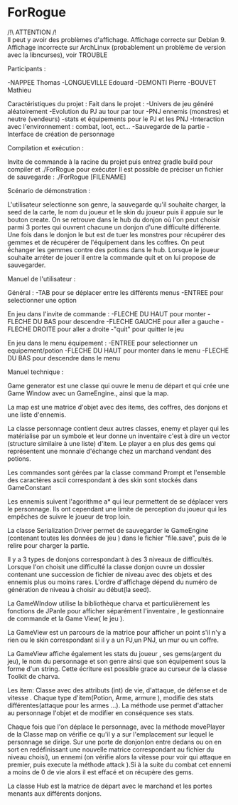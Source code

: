 # ForRogue

/!\ ATTENTION /!\
Il peut y avoir des problèmes d'affichage.
Affichage correcte sur Debian 9.
Affichage incorrecte sur ArchLinux (probablement un problème de version avec la libncurses), voir TROUBLE

Participants :

-NAPPEE Thomas
-LONGUEVILLE Edouard
-DEMONTI Pierre
-BOUVET Mathieu


Caractéristiques du projet :
Fait dans le projet :
-Univers de jeu généré aléatoirement
-Evolution du PJ au tour par tour
-PNJ ennemis (monstres) et neutre (vendeurs)
-stats et équipements pour le PJ et les PNJ
-Interaction avec l'environnement : combat, loot, ect...
-Sauvegarde de la partie
-Interface de création de personnage


Compilation et exécution :

Invite de commande à la racine du projet puis entrez gradle build pour compiler et ./ForRogue pour exécuter
Il est possible de préciser un fichier de sauvegarde : ./ForRogue [FILENAME]

Scénario de démonstration :

L'utilisateur selectionne son genre, la sauvegarde qu'il souhaite charger, la seed de la carte, le nom du joueur et
le skin du joueur puis il appuie sur le bouton create.
On se retrouve dans le hub du donjon où l'on peut choisir parmi 3 portes qui ouvrent chacune un donjon d'une difficulté
différente. Une fois dans le donjon le but est de tuer les monstres pour récupérer des gemmes et de récupérer de
l'équipement dans les coffres. On peut échanger les gemmes contre des potions dans le hub.
Lorsque le joueur souhaite arréter de jouer il entre la commande quit et on lui propose de sauvegarder.


Manuel de l'utilisateur :

Général :
-TAB pour se déplacer entre les différents menus
-ENTREE pour selectionner une option

En jeu dans l'invite de commande :
-FLECHE DU HAUT pour monter
-FLECHE DU BAS pour descendre
-FLECHE GAUCHE pour aller a gauche
-FLECHE DROITE pour aller a droite
-"quit" pour quitter le jeu

En jeu dans le menu équipement :
-ENTREE pour selectionner un equipement/potion
-FLECHE DU HAUT pour monter dans le menu
-FLECHE DU BAS pour descendre dans le menu


Manuel technique :

Game generator est une classe qui ouvre le menu de départ et qui crée une Game Window avec un GameEngine., ainsi que
la map.

La map est une matrice d'objet avec des items, des coffres, des donjons et une liste d'ennemis.

La classe personnage contient deux autres classes, enemy et player qui les matérialise par un symbole et leur donne
un inventaire c'est à dire un vector (structure similaire à une liste) d'item. Le player a en plus des gems qui
représentent une monnaie d'échange chez un marchand vendant des potions.

Les commandes sont gérées par la classe command Prompt et l'ensemble des caractères ascii correspondant à des skin
sont stockés dans GameConstant

Les ennemis suivent l'agorithme a* qui leur permettent de se déplacer vers le personnage. Ils ont cependant une limite
de perception du joueur qui les empêches de suivre le joueur de trop loin.

La classe Serialization Driver permet de sauvegarder le GameEngine (contenant toutes les données de jeu ) dans le
fichier "file.save", puis de le relire pour charger la partie.

Il y a 3 types de donjons correspondant à des 3 niveaux de difficultés. Lorsque l'on choisit une difficulté la classe
donjon ouvre un dossier contenant une succession de fichier de niveau avec des objets et des ennemis plus ou moins rares.
L'ordre d'affichage dépend du numéro de génération de niveau à choisir au début(la seed).

La GameWIndow utilise la bibliothèque charva et particulièrement les fonctions de JPanle pour afficher séparément
l'inventaire , le gestionnaire de commande et la Game View( le jeu ).

La GameView est un parcours de la matrice pour afficher un point s'il n'y a rien ou le skin correspondant si il y a
un PJ,un PNJ, un mur ou un coffre.

La GameView affiche également les stats du joueur , ses gems(argent du jeu), le nom du personnage et son genre ainsi
que son équipement sous la forme d'un string. Cette écriture est possible grace au curseur de la classe Toolkit
de charva.

Les item: Classe avec des attributs (int) de vie, d'attaque, de défense et de vitesse . Chaque type d'item(Potion,
Arme, armure ), modifie des stats différentes(attaque pour les armes ...). La méthode use permet d'attacher au
personnage l'objet et de modifier en conséquence ses stats.

Chaque fois que l'on déplace le personnage, avec la méthode movePlayer de la Classe map on vérifie ce qu'il y a sur
l'emplacement sur lequel le personnage se dirige. Sur une porte de donjon(on entre dedans ou on en sort en redéfinissant
une nouvelle matrice correspondant au fichier du niveau choisi), un ennemi (on vérifie alors la vitesse pour voir qui
attaque en premier, puis execute la méthode attack ).Si à la suite du combat cet ennemi a moins de 0 de vie alors  il
est effacé et on récupère des gems.

La classe Hub est la matrice de départ avec le marchand et les portes menants aux différents donjons.
